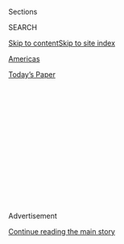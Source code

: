 <div id="app">

<div>

<div>

<div>

<div class="NYTAppHideMasthead css-1q2w90k e1suatyy0">

<div class="section css-ui9rw0 e1suatyy2">

<div class="css-eph4ug er09x8g0">

<div class="css-6n7j50">

</div>

<span class="css-1dv1kvn">Sections</span>

<div class="css-10488qs">

<span class="css-1dv1kvn">SEARCH</span>

</div>

[Skip to content](#site-content)[Skip to site
index](#site-index)

</div>

<div id="masthead-section-label" class="css-1wr3we4 eaxe0e00">

[Americas](https://www.nytimes3xbfgragh.onion/section/world/americas)

</div>

<div class="css-10698na e1huz5gh0">

</div>

</div>

<div id="masthead-bar-one" class="section hasLinks css-15hmgas e1csuq9d3">

<div class="css-uqyvli e1csuq9d0">

</div>

<div class="css-1uqjmks e1csuq9d1">

</div>

<div class="css-9e9ivx">

[](https://myaccount.nytimes3xbfgragh.onion/auth/login?response_type=cookie&client_id=vi)

</div>

<div class="css-1bvtpon e1csuq9d2">

[Today’s
Paper](https://www.nytimes3xbfgragh.onion/section/todayspaper)

</div>

</div>

</div>

</div>

<div data-aria-hidden="false">

<div id="site-content" data-role="main">

<div>

<div class="css-1aor85t" style="opacity:0.000000001;z-index:-1;visibility:hidden">

<div class="css-1hqnpie">

<div class="css-epjblv">

<span class="css-17xtcya">[Americas](/section/world/americas)</span><span class="css-x15j1o">|</span><span class="css-fwqvlz">Where
the Police Wear Masks, and the Bodies Pile Up
Fast</span>

</div>

<div class="css-k008qs">

<div class="css-1iwv8en">

<span class="css-18z7m18"></span>

<div>

</div>

</div>

<span class="css-1n6z4y">https://nyti.ms/2PEGrhK</span>

<div class="css-1705lsu">

<div class="css-4xjgmj">

<div class="css-4skfbu" data-role="toolbar" data-aria-label="Social Media Share buttons, Save button, and Comments Panel with current comment count" data-testid="share-tools">

  - 
  - 
  - 
  - 
    
    <div class="css-6n7j50">
    
    </div>

  - 
  - 

</div>

</div>

</div>

</div>

</div>

</div>

<div id="NYT_TOP_BANNER_REGION" class="css-13pd83m">

</div>

<div id="top-wrapper" class="css-1sy8kpn">

<div id="top-slug" class="css-l9onyx">

Advertisement

</div>

[Continue reading the main
story](#after-top)

<div class="ad top-wrapper" style="text-align:center;height:100%;display:block;min-height:250px">

<div id="top" class="place-ad" data-position="top" data-size-key="top">

</div>

</div>

<div id="after-top">

</div>

</div>

<div>

<div id="sponsor-wrapper" class="css-1hyfx7x">

<div id="sponsor-slug" class="css-19vbshk">

Supported by

</div>

[Continue reading the main
story](#after-sponsor)

<div id="sponsor" class="ad sponsor-wrapper" style="text-align:center;height:100%;display:block">

</div>

<div id="after-sponsor">

</div>

</div>

<div class="css-186x18t">

</div>

<div class="css-1vkm6nb ehdk2mb0">

# Where the Police Wear Masks, and the Bodies Pile Up Fast

</div>

The police killed an average of 17 people every day in Brazil last year,
and rogue officers are killing even more off duty. “I’m a hero to my
people,” one militia leader said.

<div class="css-79elbk" data-testid="photoviewer-wrapper">

<div class="css-z3e15g" data-testid="photoviewer-wrapper-hidden">

</div>

<div class="css-1a48zt4 ehw59r15" data-testid="photoviewer-children">

![<span class="css-16f3y1r e13ogyst0" data-aria-hidden="true">Wanda’s
Bar in Belém, a port city on the Amazon River in Brazil, has been closed
since gunmen massacred 11 people there in
May.</span><span class="css-cnj6d5 e1z0qqy90" itemprop="copyrightHolder"><span class="css-1ly73wi e1tej78p0">Credit...</span><span><span>Tyler
Hicks/The New York
Times</span></span></span>](https://static01.graylady3jvrrxbe.onion/images/2019/12/18/world/Brazil/Brazil-articleLarge.jpg?quality=75&auto=webp&disable=upscale)

</div>

</div>

<div class="css-18e8msd">

<div class="css-vp77d3 epjyd6m0">

<div class="css-1baulvz">

By [<span class="css-1baulvz last-byline" itemprop="name">Azam
Ahmed</span>](https://www.nytimes3xbfgragh.onion/by/azam-ahmed)

</div>

</div>

  - 
    
    <div class="css-ld3wwf e16638kd2">
    
    Published Dec. 20, 2019Updated Dec. 21,
    2019
    
    </div>

  - 
    
    <div class="css-4xjgmj">
    
    <div class="css-pvvomx" data-role="toolbar" data-aria-label="Social Media Share buttons, Save button, and Comments Panel with current comment count" data-testid="share-tools">
    
      - 
      - 
      - 
      - 
        
        <div class="css-6n7j50">
        
        </div>
    
      - 
      - 
    
    </div>
    
    </div>

</div>

<div class="css-mdjrty">

[Leer en
español](https://www.nytimes3xbfgragh.onion/es/2019/12/26/espanol/america-latina/policias-brasil-ejecuciones.html "Read in Spanish")

</div>

</div>

<div class="section meteredContent css-1r7ky0e" name="articleBody" itemprop="articleBody">

<div class="css-1fanzo5 StoryBodyCompanionColumn">

<div class="css-53u6y8">

BELÉM, Brazil — The masked gunmen pulled up to Wanda’s Bar at 3:49 p.m.
on May 19 and began firing the moment they left their vehicles. Two
people, including Wanda herself, died on the patio.

Inside, the gunmen worked in silence: two in front, shooting unarmed
patrons at the bar and in the main room, while a third followed behind
with a gun in each hand, firing a single shot into the head of anyone
still moving.

When the massacre ended, 11 people lay dead, slumped over the bar,
draped across chairs or huddled on the floor. Only two people survived,
one by hiding under a friend’s lifeless body, case files show.

Once again, masked gunmen had struck in the Brazilian city of Belém, as
they have for nearly a decade, stalking the streets in open defiance of
the law. Robbing, extorting and killing without compunction.

</div>

</div>

<div class="css-1fanzo5 StoryBodyCompanionColumn">

<div class="css-53u6y8">

Yet they did not belong to one of the many gangs that traffic drugs or
guns in Brazil, leaving a trail of corpses.

They were cops.

</div>

</div>

<div class="css-79elbk" data-testid="photoviewer-wrapper">

<div class="css-z3e15g" data-testid="photoviewer-wrapper-hidden">

</div>

<div class="css-1a48zt4 ehw59r15" data-testid="photoviewer-children">

![<span class="css-16f3y1r e13ogyst0" data-aria-hidden="true">Brazil’s
elite ROTAM police force is known for its military culture and
hyperviolence.</span><span class="css-cnj6d5 e1z0qqy90" itemprop="copyrightHolder"><span class="css-1ly73wi e1tej78p0">Credit...</span><span>Tyler
Hicks/The New York
Times</span></span>](https://static01.graylady3jvrrxbe.onion/images/2019/12/18/world/Brazil-02/Brazil-02-articleLarge.jpg?quality=75&auto=webp&disable=upscale)

</div>

</div>

<div class="css-1fanzo5 StoryBodyCompanionColumn">

<div class="css-53u6y8">

The killings drew national attention to the police militias that have
long plagued Belém, a dilapidated port city on the Amazon River. Part
death squad, part criminal enterprise, their ranks are filled with
retired and off-duty police officers who kill at will, often with total
impunity.

</div>

</div>

<div id="brazil-map" class="section interactive-content interactive-size-scoop css-1g95kp1" data-id="100000006887542">

<div class="css-17ih8de interactive-body" data-sourceid="100000006887542">

<div id="g-1221-for-webBRAZILmap-box" class="ai2html">

<div id="g-1221-for-webBRAZILmap-335_" class="g-artboard" style="max-width: 335px;max-height: 370px" data-aspect-ratio="0.905" data-min-width="0">

<div style="padding: 0 0 110.4716% 0;">

</div>

![](data:image/gif;base64,R0lGODlhCgAKAIAAAB8fHwAAACH5BAEAAAAALAAAAAAKAAoAAAIIhI+py+0PYysAOw==)

<div id="g-ai0-1" class="g-LABELS g-aiAbs g-aiPointText" style="top:7.0263%;margin-top:-10px;left:1.8793%;width:102px;">

VENEZUELA

</div>

<div id="g-ai0-2" class="g-LABELS g-aiAbs g-aiPointText" style="top:10.9045%;margin-top:-17.4px;left:40.6842%;width:79px;">

FRENCH

GUIANA

</div>

<div id="g-ai0-3" class="g-LABELS g-aiAbs g-aiPointText" style="top:15.7078%;margin-top:-18.1px;left:83.1283%;margin-left:-38px;width:76px;">

Atlantic

Ocean

</div>

<div id="g-ai0-4" class="g-LABELS g-aiAbs g-aiPointText" style="top:27.1073%;margin-top:-11.3px;right:27.3137%;width:75px;">

Belém

</div>

<div id="g-ai0-5" class="g-LABELS g-aiAbs g-aiPointText" style="top:43.3644%;margin-top:-30.5px;left:44.0235%;margin-left:-33px;width:66px;">

PARÁ

STATE

</div>

<div id="g-ai0-6" class="g-LABELS g-aiAbs g-aiPointText" style="top:39.758%;margin-top:-9.1px;left:14.7453%;margin-left:-49px;width:98px;">

Amazon
R.

</div>

<div id="g-ai0-7" class="g-LABELS g-aiAbs g-aiPointText" style="top:63.9511%;margin-top:-12.7px;left:39.9942%;width:99px;">

BRAZIL

</div>

<div id="g-ai0-8" class="g-LABELS g-aiAbs g-aiPointText" style="top:73.4264%;margin-top:-9.7px;left:4.0497%;width:77px;">

BOLIVIA

</div>

<div id="g-ai0-9" class="g-LABELS g-aiAbs g-aiPointText" style="top:84.6672%;margin-top:-11.3px;right:27.5582%;width:129px;">

Rio de
Janeiro

</div>

<div id="g-ai0-10" class="g-LABELS g-aiAbs g-aiPointText" style="top:96.1242%;margin-top:-9.7px;left:1.8345%;width:104px;">

ARGENTINA

</div>

<div id="g-ai0-11" class="g-LABELS g-aiAbs g-aiPointText" style="top:96.7364%;margin-top:-6px;left:85.9323%;margin-left:-44.5px;width:89px;">

500 miles

</div>

</div>

</div>

</div>

By The New York Times

</div>

<div class="css-1fanzo5 StoryBodyCompanionColumn">

<div class="css-53u6y8">

In fact, the slaughter at Wanda’s Bar was not unique because off-duty
police officers gunned down civilians without cause. Such killings are
routine. What made this case stand out beyond its brutality was the
government’s response: It decided to prosecute.

</div>

</div>

<div class="css-1fanzo5 StoryBodyCompanionColumn">

<div class="css-53u6y8">

Of the seven people charged with the crime, four were off-duty police
officers — including the three suspected gunmen.

“We’ve discovered a cancer inside the police,” said Armando Brasil, one
of the prosecutors. “Now, we are seeing just how far it has spread.”

The militias operate in the shadows of a [severe
crackdown](https://www.nytimes3xbfgragh.onion/2019/05/26/world/americas/brazil-rio-police-kill.html)
on crime by the Brazilian government, which has openly declared war on
the gangs, thieves and drug dealers afflicting the nation. Killings by
the police have soared in recent years, as a force long known for its
deadliness has managed to outdo itself.

The number of people officially killed by the police reached a five-year
high last year, rising to 6,220 — an average of 17 people each day,
according to the Brazilian Public Security Forum, which compiles
government data. Police killings may exceed that this year, [coaxed on
by President Jair
Bolsonaro](https://www.nytimes3xbfgragh.onion/2018/11/01/world/americas/bolsonaro-police-kill-criminals.html)
and his contention that criminals should “die like
cockroaches.”

</div>

</div>

<div class="css-79elbk" data-testid="photoviewer-wrapper">

<div class="css-z3e15g" data-testid="photoviewer-wrapper-hidden">

</div>

<div class="css-1a48zt4 ehw59r15" data-testid="photoviewer-children">

<div class="css-1xdhyk6 erfvjey0">

<span class="css-1ly73wi e1tej78p0">Image</span>

<div class="css-zjzyr8">

<div data-testid="lazyimage-container" style="height:257.77777777777777px">

</div>

</div>

</div>

<span class="css-16f3y1r e13ogyst0" data-aria-hidden="true">Residents at
the scene where a young man was shot twice and killed by an assailant in
Belém.</span><span class="css-cnj6d5 e1z0qqy90" itemprop="copyrightHolder"><span class="css-1ly73wi e1tej78p0">Credit...</span><span>Tyler
Hicks/The New York Times</span></span>

</div>

</div>

<div class="css-1fanzo5 StoryBodyCompanionColumn">

<div class="css-53u6y8">

The deaths have stirred a familiar debate in Brazil. Human rights
advocates denounce the heavy-handed approach as both inhumane and
ineffective, while proponents say it is the only way to confront a crime
wave that has put the entire nation at risk.

But even police officers acknowledge that the official statistics are
only part of the picture.

There is a parallel form of police violence, masked from the public and
carried out by illegal militias that draw their ranks from officers with
little patience or respect for due process, according to interviews with
militia members here in Belém.

</div>

</div>

<div class="css-1fanzo5 StoryBodyCompanionColumn">

<div class="css-53u6y8">

By their own admission, groups of off-duty and retired officers
regularly commit extrajudicial killings, targeting people they consider
criminals, robbers and cop killers without so much as an arrest warrant.

“We’re going after criminals who hurt innocent people,” said one militia
commander who, like others, asked that his name be withheld because he
confessed to extrajudicial killings.

In their telling, militia members are delivering a public service,
eliminating threats to society who, they fear, may never get convicted
or will simply participate in sprawling criminal networks from prison,
[as often happens in
Brazil](https://www.nytimes3xbfgragh.onion/2006/05/30/world/americas/30brazil.html).

“I’ve killed more than 80 criminals in my time as a police officer,”
said another militia leader. “I’m a hero to my people. They love me.”

Latin America is in the midst of a homicide crisis. More killings take
place in the region’s five most violent nations than in every major war
zone combined, according to the Igarapé Institute, which tracks violence
worldwide.

The usual suspects are often to blame: [the cartels and
gangs](https://www.nytimes3xbfgragh.onion/2019/12/14/world/americas/sicario-mexico-drug-cartels.html),
the surfeit of guns, [frequently from the United
States](https://www.nytimes3xbfgragh.onion/2019/08/25/world/americas/one-handgun-9-murders-how-american-firearms-cause-carnage-abroad.html),
[the paralyzed legal
systems](https://www.nytimes3xbfgragh.onion/2019/08/18/world/americas/guatemala-violence-women-asylum.html).

</div>

</div>

<div class="css-1fanzo5 StoryBodyCompanionColumn">

<div class="css-53u6y8">

But violence by the state is another important factor in the bloodshed —
driven by an abiding belief that nations must fight force with ruthless
force to find
peace.

</div>

</div>

<div class="css-79elbk" data-testid="photoviewer-wrapper">

<div class="css-z3e15g" data-testid="photoviewer-wrapper-hidden">

</div>

<div class="css-1a48zt4 ehw59r15" data-testid="photoviewer-children">

<div class="css-1xdhyk6 erfvjey0">

<span class="css-1ly73wi e1tej78p0">Image</span>

<div class="css-zjzyr8">

<div data-testid="lazyimage-container" style="height:257.77777777777777px">

</div>

</div>

</div>

<span class="css-16f3y1r e13ogyst0" data-aria-hidden="true">A young man
shot twice and killed by an assailant in
Belém.</span><span class="css-cnj6d5 e1z0qqy90" itemprop="copyrightHolder"><span class="css-1ly73wi e1tej78p0">Credit...</span><span>Tyler
Hicks/The New York Times</span></span>

</div>

</div>

<div class="css-1fanzo5 StoryBodyCompanionColumn">

<div class="css-53u6y8">

In Brazil, El Salvador, Mexico and other countries, the use of deadly
force by the authorities — and the acceptance, or even applause, by the
population for that approach — is so widespread that even the public
statistics point to an abundance of extrajudicial killings, researchers
say.

In many dangerous places, even when gangs and organized crime are very
well armed, it is not surprising that criminals die in greater numbers
than the police or military they are fighting, researchers say.

But when that ratio is highly skewed — and 10 or more suspected
criminals die for every police officer or soldier killed — researchers
often view that as a clear indication of excessive force by the
authorities.

In El Salvador, where the government is battling the gangs, the ratio is
staggering — almost 102 to 1 — according to the Lethal Force Monitor, a
research group that tracks the rates across several Latin American
countries. In other words, for every policeman killed in El Salvador,
nearly 102 suspected criminals die — 10 times the level researchers
consider suspiciously high.

In Brazil, the number is also striking: 57 suspected criminals die for
every police officer killed, the analysts found.

“We believe that homicides are not a problem, they’re a solution,” said
Bruno Paes Manso, a researcher at the University of São Paulo,
describing the public acceptance of killings by the police.

</div>

</div>

<div class="css-1fanzo5 StoryBodyCompanionColumn">

<div class="css-53u6y8">

“There is a strong belief that violence promotes order,” he added. “And
the militias thrive off this
feeling.”

</div>

</div>

<div class="css-79elbk" data-testid="photoviewer-wrapper">

<div class="css-z3e15g" data-testid="photoviewer-wrapper-hidden">

</div>

<div class="css-1a48zt4 ehw59r15" data-testid="photoviewer-children">

<div class="css-1xdhyk6 erfvjey0">

<span class="css-1ly73wi e1tej78p0">Image</span>

<div class="css-zjzyr8">

<div data-testid="lazyimage-container" style="height:257.77777777777777px">

</div>

</div>

</div>

<span class="css-16f3y1r e13ogyst0" data-aria-hidden="true">The burial
of Vinicius Santos Lobo, 18, who was killed by an unidentified man in
Belém.</span><span class="css-cnj6d5 e1z0qqy90" itemprop="copyrightHolder"><span class="css-1ly73wi e1tej78p0">Credit...</span><span>Tyler
Hicks/The New York Times</span></span>

</div>

</div>

<div class="css-1fanzo5 StoryBodyCompanionColumn">

<div class="css-53u6y8">

But extrajudicial killings are often much more than an extreme step by
overzealous officers in cities like Belém and Rio de Janeiro, and some
militia members are candid about their criminal motivations.

To line their pockets, some militia members say they bill businesses for
security services, taking in hefty sums with mafia-style promises to
keep the peace, or they charge local residents for the right to engage
in basic commerce, like selling cooking gas or pizzas.

The militias also extort criminals and kill those who don’t pay,
operations that hardly differ from the ones they are supposedly
confronting.

“It became explicit for me,” said a third militia member. “It became
organized crime.”

Today in Belém, there are hundreds of militia members operating in more
than a dozen different factions, often with help from on-duty police
officers, according to officials and militia members themselves. And
until recently, officials say, the government rarely prosecuted or
investigated them aggressively.

The government of Pará State, where Belém is the capital, says most
police officers “do not deviate from their duties,” but acknowledges
that others do. It says it has arrested about 50 officers this year in
operations “to dismantle criminal organizations involving public
security agents.”

</div>

</div>

<div class="css-1fanzo5 StoryBodyCompanionColumn">

<div class="css-53u6y8">

The prosecutor investigating the massacre at Wanda’s Bar, Mr. Brasil,
has linked the militias to at least 100 murders in the state in the last
three years, but he thinks the actual number is much higher.

“They’ve killed way more than that,” said Mr. Brasil, who has bodyguards
because he is going after the militias. “It’s well into the
hundreds.”

</div>

</div>

<div class="css-79elbk" data-testid="photoviewer-wrapper">

<div class="css-z3e15g" data-testid="photoviewer-wrapper-hidden">

</div>

<div class="css-1a48zt4 ehw59r15" data-testid="photoviewer-children">

<div class="css-1xdhyk6 erfvjey0">

<span class="css-1ly73wi e1tej78p0">Image</span>

<div class="css-zjzyr8">

<div data-testid="lazyimage-container" style="height:257.77777777777777px">

</div>

</div>

</div>

<span class="css-16f3y1r e13ogyst0" data-aria-hidden="true">Members of
the elite ROTAM police force after their unit killed a suspected drug
dealer in
Belém.</span><span class="css-cnj6d5 e1z0qqy90" itemprop="copyrightHolder"><span class="css-1ly73wi e1tej78p0">Credit...</span><span>Tyler
Hicks/The New York Times</span></span>

</div>

</div>

<div class="css-1fanzo5 StoryBodyCompanionColumn">

<div class="css-53u6y8">

## ‘I felt like an instrument of justice’

He took his first life in 2010, a few years out of the police academy,
after a gang called the Red Command killed his colleague.

He and other officers shed their uniforms, put on masks and killed a
dozen people they deemed responsible or connected in some way, he said.

After that, every time an officer was killed, he said, he and his fellow
officers killed at least 10 suspected gang members in response. If
violence was the language of the streets, their message would be the
loudest.

Residents took notice, he said, and in 2012 a father in his neighborhood
asked for help. A man had raped his daughter and was still walking free.

</div>

</div>

<div class="css-1fanzo5 StoryBodyCompanionColumn">

<div class="css-53u6y8">

He asked if the officer would kill the man, to end his family’s
nightmare. When it was done and the suspect was dead, the officer said,
the father wept with gratitude and offered money.

He refused at first, then accepted it.

“It was the first time I felt like a hero,” said the officer. “I felt
like an instrument of justice.”

From there, it was a short jump to becoming a contract killer, the
officer said. Each step away from the law grew easier. Soon, the
self-declared principles that marked the start of his militia activity
were gone.

By 2014, the officer said, he was robbing drug dealers, kidnapping and
torturing them when they resisted. His hatred of criminals justified
just about anything, even killing innocent civilians accidentally. He
said he came to embody the thing he hated most.

By that time, he said, militias were operating all over Belém. Some were
strictly about killing known criminals. Others were about making money.

Then in 2014, one of the most powerful militia members in Belém, Antônio
Figueiredo, was gunned down in the street. The militias took his death
personally, three members said, and decided to respond.

On the night of Nov. 4, 2014, they retaliated, killing at least 10
people. But the revenge was reckless, sweeping up innocents as masked
officers unleashed their rage.

</div>

</div>

<div class="css-1fanzo5 StoryBodyCompanionColumn">

<div class="css-53u6y8">

The officer said he joined a team on motorcycles that went to the Terra
Firme neighborhood, an area of mud streets and open sewage canals. He
said he watched as a fellow officer dismounted, raised his weapon and
fired at a teenager in a baseball cap.

The teenager, Eduardo Chaves, 16, was the first person gunned down in
the massacre that night. At the time, his family said, he was leaving
church with his grandparents and girlfriend. It was shortly after 9 p.m.

The masked officer shot Eduardo five times, killing him, while the
others
watched.

</div>

</div>

<div class="css-79elbk" data-testid="photoviewer-wrapper">

<div class="css-z3e15g" data-testid="photoviewer-wrapper-hidden">

</div>

<div class="css-1a48zt4 ehw59r15" data-testid="photoviewer-children">

<div class="css-1xdhyk6 erfvjey0">

<span class="css-1ly73wi e1tej78p0">Image</span>

<div class="css-zjzyr8">

<div data-testid="lazyimage-container" style="height:257.77777777777777px">

</div>

</div>

</div>

<span class="css-16f3y1r e13ogyst0" data-aria-hidden="true">Eduardo
Chaves, 16, was gunned down on this corner in 2014, by the wall where
the man with the umbrella is
walking.</span><span class="css-cnj6d5 e1z0qqy90" itemprop="copyrightHolder"><span class="css-1ly73wi e1tej78p0">Credit...</span><span>Tyler
Hicks/The New York Times</span></span>

</div>

</div>

<div class="css-1fanzo5 StoryBodyCompanionColumn">

<div class="css-53u6y8">

“He was a kid,” the officer said. “I knew he was innocent and I knew
things were getting out of control. But I was so full of anger I didn’t
say anything.”

“By that point, I was already hard-core,” he said. “I didn’t feel
anything.”

The boy’s relatives said they ran to the scene and found his body in the
mud. His grandmother, Maria Auxiliadora Neves, said she wept as she
collected his silver necklace, his cellphone and the few dollars he had
saved to buy his girlfriend a pair of sandals.

In the aftermath, Mrs. Neves began to speak out about his murder, a risk
even the police warned her against. She became an activist, calling
attention to police shootings across Belém.

And then, it happened to her family again.

On New Year’s Day, 2016, Danilo de Campos Galucio, another of her
grandsons, was shot, this time by men in an unmarked car, she said.
Investigators call that a telltale sign of a militia shooting.

</div>

</div>

<div class="css-1fanzo5 StoryBodyCompanionColumn">

<div class="css-53u6y8">

The bullet passed through several organs and left him debilitated, at
15. He spent the next four years in and out of the hospital undergoing
surgeries. Bedridden and depressed, he tried to kill himself twice.

This September, he died at 19, having succumbed to medical complications
related to the shooting.

“I never paid attention to this before because it never affected me,”
his grandmother said, referring to the killings by militias, which she
once assumed were justified. “I don’t want revenge. I want
justice.”

</div>

</div>

<div class="css-79elbk" data-testid="photoviewer-wrapper">

<div class="css-z3e15g" data-testid="photoviewer-wrapper-hidden">

</div>

<div class="css-1a48zt4 ehw59r15" data-testid="photoviewer-children">

<div class="css-1xdhyk6 erfvjey0">

<span class="css-1ly73wi e1tej78p0">Image</span>

<div class="css-zjzyr8">

<div data-testid="lazyimage-container" style="height:257.77777777777777px">

</div>

</div>

</div>

<span class="css-16f3y1r e13ogyst0" data-aria-hidden="true">Maria
Auxiliadora Neves became an activist, calling attention to police
shootings across
Belém.</span><span class="css-cnj6d5 e1z0qqy90" itemprop="copyrightHolder"><span class="css-1ly73wi e1tej78p0">Credit...</span><span>Tyler
Hicks/The New York Times</span></span>

</div>

</div>

<div class="css-1fanzo5 StoryBodyCompanionColumn">

<div class="css-53u6y8">

## The deadly toll of one day in Belém

Officially, the police here in Pará State killed 626 people last year —
a dozen each week.

That’s more than 150 times the number of [deadly police
shootings](https://www.nytimes3xbfgragh.onion/2019/10/25/nyregion/police-involved-shooting-brooklyn.html)
in all of New York City last year, even though they are roughly the same
size.

In Belém, the state capital, the people killed by the police are
disproportionately poor people of color, as they are elsewhere in
Brazil. Nationwide, researchers say, 75 percent of the people shot and
killed by the police are black.

Those factors — the frequency of official police shootings and the
marginalized status of the people shot — add to an atmosphere in which
death by the police seems common, almost inevitable, experts say, laying
the groundwork for the militias to operate with relative ease.

Over the course of a week, The New York Times tracked seven police
shootings in Belém, with nine casualties. This is a snapshot of just one
day.

</div>

</div>

<div class="css-1fanzo5 StoryBodyCompanionColumn">

<div class="css-53u6y8">

On Nov. 16, three young men tried to rob a clothing store. But the
building belonged to a police officer, a member of the elite ROTAM
force, known for its military culture and hyperviolence.

The officer, who was home at the time, saw the men enter the store on
his security cameras and took them on himself, according to the police.
As they left the store, he opened fire, shooting two of the men — one in
the hand and the other in the head.

The officer stood outside, shirtless, clutching a revolver with a streak
of blood smeared on his abdomen as the young man he shot in the head was
rushed to the hospital. He
survived.

</div>

</div>

<div class="css-79elbk" data-testid="photoviewer-wrapper">

<div class="css-z3e15g" data-testid="photoviewer-wrapper-hidden">

</div>

<div class="css-1a48zt4 ehw59r15" data-testid="photoviewer-children">

<div class="css-1xdhyk6 erfvjey0">

<span class="css-1ly73wi e1tej78p0">Image</span>

<div class="css-zjzyr8">

<div data-testid="lazyimage-container" style="height:257.77777777777777px">

</div>

</div>

</div>

<span class="css-16f3y1r e13ogyst0" data-aria-hidden="true">A police
officer who is a member of the elite ROTAM  force described the
attempted robbery of a clothing store last month.
</span><span class="css-cnj6d5 e1z0qqy90" itemprop="copyrightHolder"><span class="css-1ly73wi e1tej78p0">Credit...</span><span>Tyler
Hicks/The New York Times</span></span>

</div>

</div>

<div class="css-1fanzo5 StoryBodyCompanionColumn">

<div class="css-53u6y8">

Less than an hour later, an image of the young man’s face appeared on a
WhatsApp group shared by militiamen, police officers and sympathizers.
In case he evaded justice somehow, they would all know who he was,
according to a person included in the group.

That evening, two men stole an S.U.V. and exchanged gunfire with the
police as they tried to escape. The officers fired three shots into the
vehicle. When it stopped, one of the men was taken into custody,
witnesses said, adding that he appeared injured but could walk.

An hour later, when he arrived at the hospital, he was dead, with a
gunshot wound to the heart, a photo of the body showed.

</div>

</div>

<div class="css-1fanzo5 StoryBodyCompanionColumn">

<div class="css-53u6y8">

“I don’t know whether they executed him, and I don’t want to know,” his
sister said on condition of anonymity, fearful of reprisals from the
police. “The police here do what they want.”

Later that night, Ramon Silva Oliveira, 18, was also killed. He and a
friend were coming home from a party, sharing a motorcycle, when the
police tried to stop them, the family said.

Ramon, they said, was young, black and had a large tattoo, which
officers here openly admit arouses suspicion. But he was no gang member,
his family said. He had applied to join the military and, in the
meantime, was looking for work. He played soccer well. Medals hung from
the walls of his room like ornaments.

But that night, his friend, who was driving the motorcycle, decided to
keep going. The police fired at the two young men, striking Ramon and
forcing the motorcycle to fall over. He died almost immediately.

“I don’t know whether the gunshot wound killed him or the fall,” said
his mother, Marlene Silva de Oliveira, folded in grief. “I didn’t have
the heart to go and look at his body.”

The family held a wake for him the following evening, next to a plot of
grass where children played
soccer.

</div>

</div>

<div class="css-79elbk" data-testid="photoviewer-wrapper">

<div class="css-z3e15g" data-testid="photoviewer-wrapper-hidden">

</div>

<div class="css-1a48zt4 ehw59r15" data-testid="photoviewer-children">

<div class="css-1xdhyk6 erfvjey0">

<span class="css-1ly73wi e1tej78p0">Image</span>

<div class="css-zjzyr8">

<div data-testid="lazyimage-container" style="height:257.77777777777777px">

</div>

</div>

</div>

<span class="css-16f3y1r e13ogyst0" data-aria-hidden="true">A family
wake for Ramon Silva Oliveira, 18, who was killed in a police shooting
in the Marituba neighborhood of
Belém.</span><span class="css-cnj6d5 e1z0qqy90" itemprop="copyrightHolder"><span class="css-1ly73wi e1tej78p0">Credit...</span><span>Tyler
Hicks/The New York Times</span></span>

</div>

</div>

<div class="css-1fanzo5 StoryBodyCompanionColumn">

<div class="css-53u6y8">

## ‘Allow us to kill anyone’

The arrests began days after the massacre at Wanda’s Bar. Using
surveillance footage from street cameras, investigators found the
gunmen’s car at a local repair shop.

The owner was trying to get some work done to the car, to disguise it.
Soon enough, the authorities arrested four police officers — two hailed
from the elite ROTAM force — and three others suspected in the crime.

Tying the murders to the police was relatively straightforward. Forensic
analysts found numerous .40 caliber shells at the scene, a bullet
available only to the military police, a prosecutor said.

But a judge in one of the cases thinks the evidence is relatively weak,
partly because prosecutors have failed to uncover a motive.

In the meantime, the bar is closed, a mausoleum to the events of May 19,
and residents remain terrified. Some of the accused lived nearby — and
their friends still do.

The fear is so palpable that not a single family member of the deceased
agreed to be interviewed. Some have moved, others changed phones and
those still around refused to answer their doors or respond to messages.

But a close family friend of the bar’s owner, Maria Ivanilza Pinheiro
Monteiro, known widely as Wanda, contended that everyone in the bar was
innocent. They were all friends, partying, and the bar itself was a
haunt for lots of militia guys, he said on the condition of anonymity
for fear for his life.

</div>

</div>

<div class="css-1fanzo5 StoryBodyCompanionColumn">

<div class="css-53u6y8">

That’s why the motive is so elusive, he said. The bar had been around
for 15 years. They all knew the militias, or were even friends with
them. Some of the people killed in the attack actually supported what
the militias did, he said, thinking it was the only way to clean up the
community.

In fact, the friend still felt that way. He believed that rogue cops
were the best way to rid Belém of crime. Even with many of his friends
now dead, he still clung to the belief that the militias were a
“necessary evil.”

“They make life easier for the good people,” he said. “Overall, I still
think they are a force for good.”

The militia men interviewed for this article all felt the killings at
Wanda’s Bar were inexcusable, but they defended the militias in general.
To them, violence was the only solution, and the only question was how
to wield it.

“There’s a way to fix this,” said one of the militia leaders. “The
governor should call the good cops and let us go and allow us to kill
anyone. Only the bad people, the criminals, those who prey on the weak.”

“That will finish the violence once and for all,” he said.

Yan Boechat contributed reporting from Belém.

</div>

</div>

<div>

</div>

</div>

<div>

</div>

<div>

</div>

<div>

</div>

<div>

<div id="bottom-wrapper" class="css-1ede5it">

<div id="bottom-slug" class="css-l9onyx">

Advertisement

</div>

[Continue reading the main
story](#after-bottom)

<div id="bottom" class="ad bottom-wrapper" style="text-align:center;height:100%;display:block;min-height:90px">

</div>

<div id="after-bottom">

</div>

</div>

</div>

</div>

</div>

## Site Index

<div>

</div>

## Site Information Navigation

  - [© <span>2020</span> <span>The New York Times
    Company</span>](https://help.nytimes3xbfgragh.onion/hc/en-us/articles/115014792127-Copyright-notice)

<!-- end list -->

  - [NYTCo](https://www.nytco.com/)
  - [Contact
    Us](https://help.nytimes3xbfgragh.onion/hc/en-us/articles/115015385887-Contact-Us)
  - [Work with us](https://www.nytco.com/careers/)
  - [Advertise](https://nytmediakit.com/)
  - [T Brand Studio](http://www.tbrandstudio.com/)
  - [Your Ad
    Choices](https://www.nytimes3xbfgragh.onion/privacy/cookie-policy#how-do-i-manage-trackers)
  - [Privacy](https://www.nytimes3xbfgragh.onion/privacy)
  - [Terms of
    Service](https://help.nytimes3xbfgragh.onion/hc/en-us/articles/115014893428-Terms-of-service)
  - [Terms of
    Sale](https://help.nytimes3xbfgragh.onion/hc/en-us/articles/115014893968-Terms-of-sale)
  - [Site
    Map](https://spiderbites.nytimes3xbfgragh.onion)
  - [Help](https://help.nytimes3xbfgragh.onion/hc/en-us)
  - [Subscriptions](https://www.nytimes3xbfgragh.onion/subscription?campaignId=37WXW)

</div>

</div>

</div>

</div>
